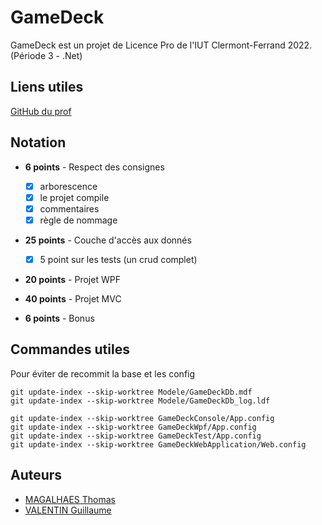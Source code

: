 # GameDeck

GameDeck est un projet de Licence Pro de l'IUT Clermont-Ferrand 2022. (Période 3 - .Net)

## Liens utiles

[GitHub du prof](https://github.com/AdrienVacataireIUT/)

## Notation
- **6 points** - Respect des consignes
  - [x] arborescence
  - [x] le projet compile
  - [x] commentaires
  - [x] règle de nommage

- **25 points** - Couche d'accès aux donnés
  - [x] 5 point sur les tests (un crud complet)

- **20 points** - Projet WPF

- **40 points** - Projet MVC

- **6 points** - Bonus

## Commandes utiles
Pour éviter de recommit la base et les config
```
git update-index --skip-worktree Modele/GameDeckDb.mdf
git update-index --skip-worktree Modele/GameDeckDb_log.ldf

git update-index --skip-worktree GameDeckConsole/App.config
git update-index --skip-worktree GameDeckWpf/App.config
git update-index --skip-worktree GameDeckTest/App.config
git update-index --skip-worktree GameDeckWebApplication/Web.config
```

## Auteurs

- [MAGALHAES Thomas](https://github.com/thomasMagalhaes30)
- [VALENTIN Guillaume](https://github.com/luliame)
